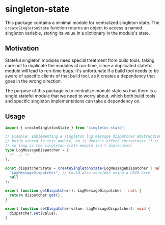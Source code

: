 # singleton-state

This package contains a minimal module for centralized singleton state. The `createSingletonState` function
returns an object to access a named singleton variable, storing its value in a dictionary in the module's state.

## Motivation

Stateful singleton modules need special treatment from build tools, taking care not to duplicate the modules at run-time,
since a duplicated stateful module will lead to run-time bugs. It's unfortunate if a build tool needs to be aware of
specific clients of that build tool, as it creates a dependency that goes in the wrong direction.

The purpose of this package is to centralize module state so that there is a single stateful module that we need to worry
about, which both build tools and specific singleton implementations can take a dependency on.

## Usage

```ts
import { createSingletonState } from "singleton-state";

// Example: Implementing a singleton log message dispatcher abstraction. Nothing is
// being stored in this module, so it doesn't affect correctness if it gets duplicated,
// so long as the singleton-state module isn't duplicated.
type LogMessageDispatcher = {
  /* ... */
};

const dispatcherState = createSingletonState<LogMessageDispatcher | null>(
  "LogMessageDispatcher", // Could also consider using a GUID here
  null
);

export function getDispatcher(): LogMessageDispatcher | null {
  return dispatcher.get();
}

export function setDispatcher(value: LogMessageDispatcher): void {
  dispatcher.set(value);
}
```
